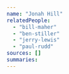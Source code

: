 ```yaml
---
name: "Jonah Hill"
relatedPeople:
  - "bill-maher"
  - "ben-stiller"
  - "jerry-lewis"
  - "paul-rudd"
sources: []
summaries:
---
```


